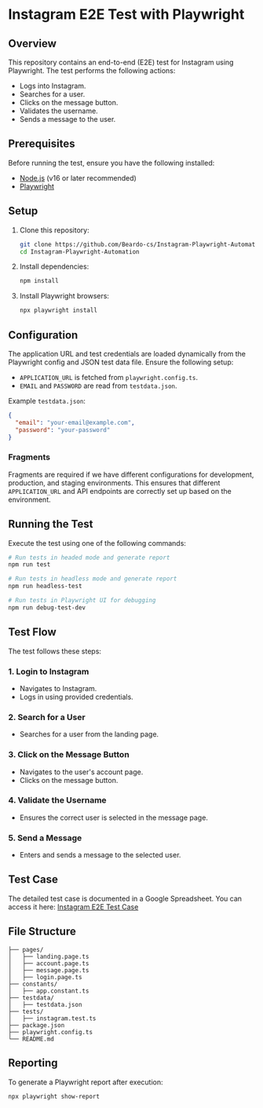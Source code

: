 # Instagram E2E Test with Playwright


## Overview
This repository contains an end-to-end (E2E) test for Instagram using Playwright. The test performs the following actions:
- Logs into Instagram.
- Searches for a user.
- Clicks on the message button.
- Validates the username.
- Sends a message to the user.

## Prerequisites
Before running the test, ensure you have the following installed:
- [Node.js](https://nodejs.org/) (v16 or later recommended)
- [Playwright](https://playwright.dev/)

## Setup
1. Clone this repository:
   ```sh
   git clone https://github.com/Beardo-cs/Instagram-Playwright-Automation
   cd Instagram-Playwright-Automation
   ```
2. Install dependencies:
   ```sh
   npm install
   ```
3. Install Playwright browsers:
   ```sh
   npx playwright install
   ```

## Configuration
The application URL and test credentials are loaded dynamically from the Playwright config and JSON test data file. Ensure the following setup:
- `APPLICATION_URL` is fetched from `playwright.config.ts`.
- `EMAIL` and `PASSWORD` are read from `testdata.json`.

Example `testdata.json`:
```json
{
  "email": "your-email@example.com",
  "password": "your-password"
}
```

### Fragments
Fragments are required if we have different configurations for development, production, and staging environments. This ensures that different `APPLICATION_URL` and API endpoints are correctly set up based on the environment.

## Running the Test
Execute the test using one of the following commands:
```sh
# Run tests in headed mode and generate report
npm run test

# Run tests in headless mode and generate report
npm run headless-test

# Run tests in Playwright UI for debugging
npm run debug-test-dev
```

## Test Flow
The test follows these steps:

### 1. Login to Instagram
- Navigates to Instagram.
- Logs in using provided credentials.

### 2. Search for a User
- Searches for a user from the landing page.

### 3. Click on the Message Button
- Navigates to the user's account page.
- Clicks on the message button.

### 4. Validate the Username
- Ensures the correct user is selected in the message page.

### 5. Send a Message
- Enters and sends a message to the selected user.

## Test Case
The detailed test case is documented in a Google Spreadsheet. You can access it here:
[Instagram E2E Test Case](https://docs.google.com/spreadsheets/d/1IuN880tinX60OjQdC9Sb_5DeeYhz6hkIHEPZ0DiYBmE/edit?usp=sharing)

## File Structure
```
├── pages/
│   ├── landing.page.ts
│   ├── account.page.ts
│   ├── message.page.ts
│   ├── login.page.ts
├── constants/
│   ├── app.constant.ts
├── testdata/
│   ├── testdata.json
├── tests/
│   ├── instagram.test.ts
├── package.json
├── playwright.config.ts
└── README.md
```

## Reporting
To generate a Playwright report after execution:
```sh
npx playwright show-report
```

